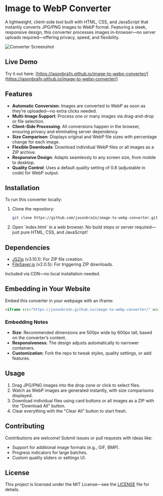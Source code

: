 # Image to WebP Converter

A lightweight, client-side tool built with HTML, CSS, and JavaScript that instantly converts JPG/PNG images to WebP format. Featuring a sleek, responsive design, this converter processes images in-browser—no server uploads required—offering privacy, speed, and flexibility.

![Converter Screenshot](https://jasonbra1n.github.io/image-to-webp-converter/img/screenshot.webp)

## Live Demo

Try it out here: [https://jasonbra1n.github.io/image-to-webp-converter/](https://jasonbra1n.github.io/image-to-webp-converter/)

## Features

- **Automatic Conversion**: Images are converted to WebP as soon as they’re uploaded—no extra clicks needed.
- **Multi-Image Support**: Process one or many images via drag-and-drop or file selection.
- **Client-Side Processing**: All conversions happen in the browser, ensuring privacy and eliminating server dependency.
- **Size Comparison**: Displays original and WebP file sizes with percentage change for each image.
- **Flexible Downloads**: Download individual WebP files or all images as a ZIP archive.
- **Responsive Design**: Adapts seamlessly to any screen size, from mobile to desktop.
- **Quality Control**: Uses a default quality setting of 0.8 (adjustable in code) for WebP output.

## Installation

To run this converter locally:

1. Clone the repository:
   ```bash
   git clone https://github.com/jasonbra1n/image-to-webp-converter.git
   ```

2. Open \`index.html\` in a web browser. No build steps or server required—just pure HTML, CSS, and JavaScript!

## Dependencies

- [JSZip](https://stuk.github.io/jszip/) (v3.10.1): For ZIP file creation.
- [FileSaver.js](https://github.com/eligrey/FileSaver.js/) (v2.0.5): For triggering ZIP downloads.

Included via CDN—no local installation needed.

## Embedding in Your Website

Embed this converter in your webpage with an iframe:

```html
<iframe src="https://jasonbra1n.github.io/image-to-webp-converter/" width="500" height="600" frameborder="0" style="border: none;"></iframe>
```

### Embedding Notes
- **Size**: Recommended dimensions are 500px wide by 600px tall, based on the converter’s content.
- **Responsiveness**: The design adjusts automatically to narrower containers.
- **Customization**: Fork the repo to tweak styles, quality settings, or add features.

## Usage
1. Drag JPG/PNG images into the drop zone or click to select files.
2. Watch as WebP images are generated instantly, with size comparisons displayed.
3. Download individual files using card buttons or all images as a ZIP with the "Download All" button.
4. Clear everything with the "Clear All" button to start fresh.

## Contributing
Contributions are welcome! Submit issues or pull requests with ideas like:
- Support for additional image formats (e.g., GIF, BMP).
- Progress indicators for large batches.
- Custom quality sliders or settings UI.

## License
This project is licensed under the MIT License—see the [LICENSE](https://github.com/jasonbra1n/image-to-webp-converter/blob/main/LICENSE) file for details.
